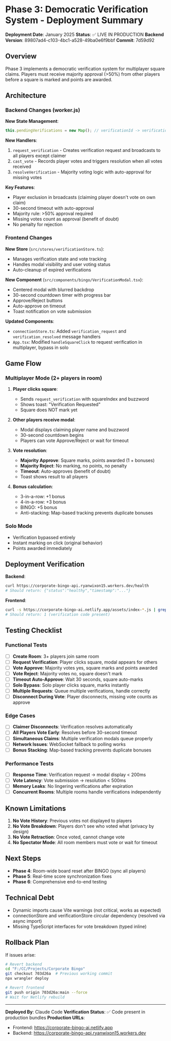 # Phase 3: Democratic Verification System - Deployment Summary

**Deployment Date**: January 2025
**Status**: ✅ LIVE IN PRODUCTION
**Backend Version**: 89807ad4-c103-4bc1-a528-49ba0e6f9bbf
**Commit**: 7d59d92

## Overview

Phase 3 implements a democratic verification system for multiplayer square claims. Players must receive majority approval (>50%) from other players before a square is marked and points are awarded.

## Architecture

### Backend Changes (worker.js)

**New State Management**:
```javascript
this.pendingVerifications = new Map(); // verificationId -> verification object
```

**New Handlers**:
1. `request_verification` - Creates verification request and broadcasts to all players except claimer
2. `cast_vote` - Records player votes and triggers resolution when all votes received
3. `resolveVerification` - Majority voting logic with auto-approval for missing votes

**Key Features**:
- Player exclusion in broadcasts (claiming player doesn't vote on own claim)
- 30-second timeout with auto-approval
- Majority rule: >50% approval required
- Missing votes count as approval (benefit of doubt)
- No penalty for rejection

### Frontend Changes

**New Store** (`src/stores/verificationStore.ts`):
- Manages verification state and vote tracking
- Handles modal visibility and user voting status
- Auto-cleanup of expired verifications

**New Component** (`src/components/bingo/VerificationModal.tsx`):
- Centered modal with blurred backdrop
- 30-second countdown timer with progress bar
- Approve/Reject buttons
- Auto-approve on timeout
- Toast notification on vote submission

**Updated Components**:
- `connectionStore.ts`: Added `verification_request` and `verification_resolved` message handlers
- `App.tsx`: Modified `handleSquareClick` to request verification in multiplayer, bypass in solo

## Game Flow

### Multiplayer Mode (2+ players in room)

1. **Player clicks square**:
   - Sends `request_verification` with squareIndex and buzzword
   - Shows toast: "Verification Requested"
   - Square does NOT mark yet

2. **Other players receive modal**:
   - Modal displays claiming player name and buzzword
   - 30-second countdown begins
   - Players can vote Approve/Reject or wait for timeout

3. **Vote resolution**:
   - **Majority Approve**: Square marks, points awarded (1 + bonuses)
   - **Majority Reject**: No marking, no points, no penalty
   - **Timeout**: Auto-approves (benefit of doubt)
   - Toast shows result to all players

4. **Bonus calculation**:
   - 3-in-a-row: +1 bonus
   - 4-in-a-row: +3 bonus
   - BINGO: +5 bonus
   - Anti-stacking: Map-based tracking prevents duplicate bonuses

### Solo Mode

- Verification bypassed entirely
- Instant marking on click (original behavior)
- Points awarded immediately

## Deployment Verification

**Backend**:
```bash
curl https://corporate-bingo-api.ryanwixon15.workers.dev/health
# Should return: {"status":"healthy","timestamp":"..."}
```

**Frontend**:
```bash
curl -s https://corporate-bingo-ai.netlify.app/assets/index-*.js | grep -c "cast_vote"
# Should return: 1 (verification code present)
```

## Testing Checklist

### Functional Tests

- [ ] **Create Room**: 3+ players join same room
- [ ] **Request Verification**: Player clicks square, modal appears for others
- [ ] **Vote Approve**: Majority votes yes, square marks and points awarded
- [ ] **Vote Reject**: Majority votes no, square doesn't mark
- [ ] **Timeout Auto-Approve**: Wait 30 seconds, square auto-marks
- [ ] **Solo Bypass**: Solo player clicks square, marks instantly
- [ ] **Multiple Requests**: Queue multiple verifications, handle correctly
- [ ] **Disconnect During Vote**: Player disconnects, missing vote counts as approve

### Edge Cases

- [ ] **Claimer Disconnects**: Verification resolves automatically
- [ ] **All Players Vote Early**: Resolves before 30-second timeout
- [ ] **Simultaneous Claims**: Multiple verification modals queue properly
- [ ] **Network Issues**: WebSocket fallback to polling works
- [ ] **Bonus Stacking**: Map-based tracking prevents duplicate bonuses

### Performance Tests

- [ ] **Response Time**: Verification request → modal display < 200ms
- [ ] **Vote Latency**: Vote submission → resolution < 500ms
- [ ] **Memory Leaks**: No lingering verifications after expiration
- [ ] **Concurrent Rooms**: Multiple rooms handle verifications independently

## Known Limitations

1. **No Vote History**: Previous votes not displayed to players
2. **No Vote Breakdown**: Players don't see who voted what (privacy by design)
3. **No Vote Retraction**: Once voted, cannot change vote
4. **No Spectator Mode**: All room members must vote or wait for timeout

## Next Steps

- **Phase 4**: Room-wide board reset after BINGO (sync all players)
- **Phase 5**: Real-time score synchronization fixes
- **Phase 6**: Comprehensive end-to-end testing

## Technical Debt

- Dynamic imports cause Vite warnings (not critical, works as expected)
- connectionStore and verificationStore circular dependency (resolved via async import)
- Missing TypeScript interfaces for vote breakdown (typed inline)

## Rollback Plan

If issues arise:
```bash
# Revert backend
cd "F:/CC/Projects/Corporate Bingo"
git checkout 703d26a  # Previous working commit
npx wrangler deploy

# Revert frontend
git push origin 703d26a:main --force
# Wait for Netlify rebuild
```

---

**Deployed By**: Claude Code
**Verification Status**: ✅ Code present in production bundles
**Production URLs**:
- Frontend: https://corporate-bingo-ai.netlify.app
- Backend: https://corporate-bingo-api.ryanwixon15.workers.dev
